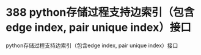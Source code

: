 # 388 python存储过程支持边索引（包含edge index,  pair unique index）接口
python存储过程支持边索引（包含edge index,  pair unique index）接口
